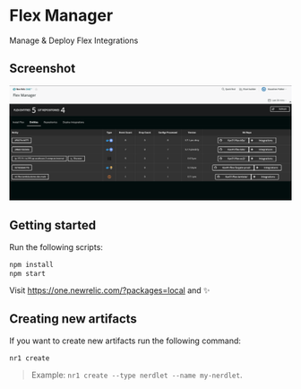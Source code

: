 # Flex Manager

Manage & Deploy Flex Integrations

## Screenshot
![Screenshot](./screenshots/main.png)

## Getting started

Run the following scripts:

```
npm install
npm start
```

Visit https://one.newrelic.com/?packages=local and :sparkles:

## Creating new artifacts

If you want to create new artifacts run the following command:

```
nr1 create
```

> Example: `nr1 create --type nerdlet --name my-nerdlet`.
